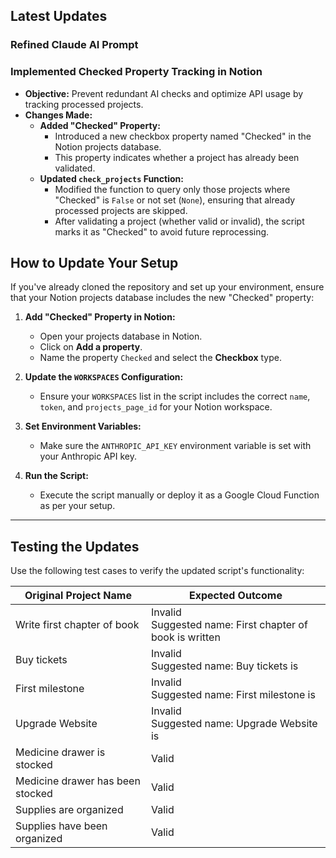 ## Latest Updates

### Refined Claude AI Prompt

### Implemented Checked Property Tracking in Notion

- **Objective:** Prevent redundant AI checks and optimize API usage by tracking processed projects.
- **Changes Made:**
  - **Added "Checked" Property:**
    - Introduced a new checkbox property named "Checked" in the Notion projects database.
    - This property indicates whether a project has already been validated.
  - **Updated `check_projects` Function:**
    - Modified the function to query only those projects where "Checked" is `False` or not set (`None`), ensuring that already processed projects are skipped.
    - After validating a project (whether valid or invalid), the script marks it as "Checked" to avoid future reprocessing.

## **How to Update Your Setup**

If you've already cloned the repository and set up your environment, ensure that your Notion projects database includes the new "Checked" property:

1. **Add "Checked" Property in Notion:**
   - Open your projects database in Notion.
   - Click on **Add a property**.
   - Name the property `Checked` and select the **Checkbox** type.

2. **Update the `WORKSPACES` Configuration:**
   - Ensure your `WORKSPACES` list in the script includes the correct `name`, `token`, and `projects_page_id` for your Notion workspace.

3. **Set Environment Variables:**
   - Make sure the `ANTHROPIC_API_KEY` environment variable is set with your Anthropic API key.

4. **Run the Script:**
   - Execute the script manually or deploy it as a Google Cloud Function as per your setup.

---

## **Testing the Updates**

Use the following test cases to verify the updated script's functionality:

| Original Project Name           | Expected Outcome                          |
|---------------------------------|-------------------------------------------|
| Write first chapter of book     | Invalid<br>Suggested name: First chapter of book is written |
| Buy tickets                     | Invalid<br>Suggested name: Buy tickets is  |
| First milestone                 | Invalid<br>Suggested name: First milestone is |
| Upgrade Website                 | Invalid<br>Suggested name: Upgrade Website is |
| Medicine drawer is stocked      | Valid                                     |
| Medicine drawer has been stocked| Valid                                     |
| Supplies are organized          | Valid                                     |
| Supplies have been organized    | Valid                                     |
